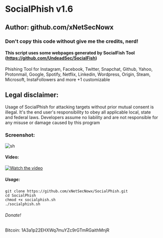 # SocialPhish v1.6
## Author: github.com/xNetSecNowx
### Don't copy this code without give me the credits, nerd! 
#### This script uses some webpages generated by SocialFish Tool (https://github.com/UndeadSec/SocialFish)


Phishing Tool for Instagram, Facebook, Twitter, Snapchat, Github, Yahoo, Protonmail, Google, Spotify, Netflix, Linkedin, Wordpress, Origin, Steam, Microsoft, InstaFollowers and more +1 customizable

## Legal disclaimer:
Usage of SocialPhish for attacking targets without prior mutual consent is illegal. It's the end user's responsibility to obey all applicable local, state and federal laws. Developers assume no liability and are not responsible for any misuse or damage caused by this program 

### Screenshot:
![sh](https://preview.ibb.co/c3jD18/Kazam_screenshot_00000.png)

#### Video:
[![Watch the video](https://image.ibb.co/jb1bM8/player.png)](https://streamable.com/ltnid)

##### Usage:
```
git clone https://github.com/xNetSecNowx/SocialPhish.git
cd SocialPhish
chmod +x socialphish.sh
./socialphish.sh
```

###### Donate! 
Bitcoin: 1A3a1p22EHXWq7muYZc9rGTmRGaithMnjR
